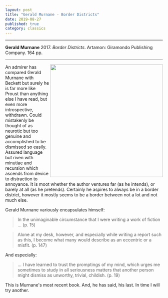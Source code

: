 ```yaml
---
layout: post
title: "Gerald Murnane - Border Districts"
date: 2019-08-27
published: true
category: classics
---
```



***
<b>Gerald Murnane</b> 2017. _Border Districts_. Artamon: Giramondo Publishing Company. 164 pp.

***

<img align="right" width="360" src="https://giramondopublishing.com/wp-content/uploads/Border-Districts-cover-for-web-1-510x799.jpg" alt="">  

An admirer has compared Gerald Murnane with Beckett but surely he is far more like Proust than anything else I have read, but even more introspective, withdrawn.  Could mistakenly be thought of as neurotic but too genuine and accomplished to be dismissed so easily.  Assured language but riven with minutiae and recursion which ascends from device to distraction to annoyance.  It is moot whether the author ventures far (as he intends), or barely at all (as he pretends).  Certainly he aspires to always be in a border district, however it mostly seems to be a border between not a lot and not much else.  

Gerald Murnane variously encapsulates himself:

> In the unimaginable circumstance that I were writing a work of fiction ... (p. 15)

> Alone at my desk, however, and especially while writing a report such as this, I become what many would describe as an eccentric or a misfit. (p. 147)

And especially:

> ... I have learned to trust the promptings of my mind, which urges me sometimes to study in all seriousness matters that another person might dismiss as unworthy, trivial, childish. (p. 19)

This is Murnane's most recent book.  And, he has said, his last.  In time I will try another.

